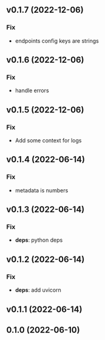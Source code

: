 ## v0.1.7 (2022-12-06)

### Fix

- endpoints config keys are strings

## v0.1.6 (2022-12-06)

### Fix

- handle errors

## v0.1.5 (2022-12-06)

### Fix

- Add some context for logs

## v0.1.4 (2022-06-14)

### Fix

- metadata is numbers

## v0.1.3 (2022-06-14)

### Fix

- **deps**: python deps

## v0.1.2 (2022-06-14)

### Fix

- **deps**: add uvicorn

## v0.1.1 (2022-06-14)

## 0.1.0 (2022-06-10)
